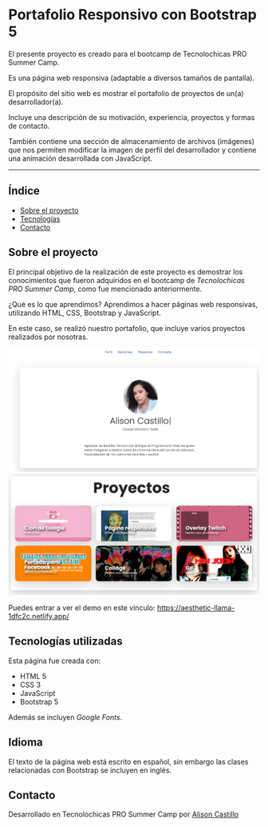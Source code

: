 # Portafolio Responsivo con Bootstrap 5

El presente proyecto es creado para el bootcamp de Tecnolochicas PRO Summer Camp.

Es una página web responsiva (adaptable a diversos tamaños de pantalla).

El propósito del sitio web es mostrar el portafolio de proyectos de un(a) desarrollador(a).

Incluye una descripción de su motivación, experiencia, proyectos y formas de contacto.

También contiene una sección de almacenamiento de archivos (imágenes) que nos permiten modificar la imagen de perfil del desarrollador y contiene una animación desarrollada con JavaScript.

***

## Índice

- [Sobre el proyecto](https://github.com/alisoncastg/portafolio#sobre-el-proyecto)
- [Tecnologías](https://github.com/alisoncastg/portafolio#tecnolog%C3%ADas-utilizadas)
- [Contacto](https://github.com/alisoncastg/portafolio#contacto)

## Sobre el proyecto

El principal objetivo de la realización de este proyecto es demostrar los conocimientos que fueron adquiridos en el bootcamp de *Tecnolochicas PRO Summer Camp*, como fue mencionado anteriormente. 

¿Qué es lo que aprendimos? Aprendimos a hacer páginas web responsivas, utilizando HTML, CSS, Bootstrap y JavaScript.

En este caso, se realizó nuestro portafolio, que incluye varios proyectos realizados por nosotras.

<img src="images/portafolio.png">
<img src="images/portafolio1.png">

Puedes entrar a ver el demo en este vínculo: https://aesthetic-llama-1dfc2c.netlify.app/

## Tecnologías utilizadas

<!--Para el proyecto-->
Esta página fue creada con:

* HTML 5
* CSS 3
* JavaScript
* Bootstrap 5

Además se incluyen *Google Fonts*.

## Idioma

El texto de la página web está escrito en español, sin embargo las clases relacionadas con Bootstrap se incluyen en inglés.

## Contacto

Desarrollado en Tecnolochicas PRO Summer Camp por [Alison Castillo](Link)

